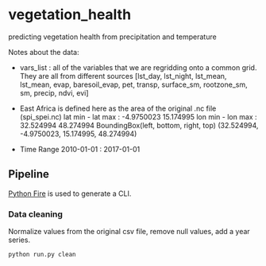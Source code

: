 # vegetation_health
predicting vegetation health from precipitation and temperature

Notes about the data:
- vars_list : all of the variables that we are regridding onto a common grid.
               They are all from different sources
    [lst_day, lst_night, lst_mean, lst_mean, evap, baresoil_evap, pet, transp,
    surface_sm, rootzone_sm, sm, precip, ndvi, evi]

- East Africa is defined here as the area of the original .nc file (spi_spei.nc)
    lat min - lat max : -4.9750023 15.174995
    lon min - lon max : 32.524994 48.274994
    BoundingBox(left, bottom, right, top)
        (32.524994, -4.9750023, 15.174995, 48.274994)

- Time Range
    2010-01-01 : 2017-01-01

## Pipeline

[Python Fire](https://github.com/google/python-fire) is used to generate a CLI.

### Data cleaning

Normalize values from the original csv file, remove null values, add a year series.

```bash
python run.py clean
```
